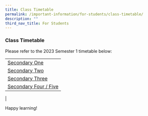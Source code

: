 ```yaml
---
title: Class Timetable
permalink: /important-information/for-students/class-timetable/
description: ""
third_nav_title: For Students
---
```

### **Class Timetable**
Please refer to the 2023 Semester 1 timetable below:

|  |
|---|
| [Secondary One](https://drive.google.com/file/d/1g4NaYcnts1wrN3CTJe6TAo_qNQFNbBNY/view?usp=share_link)
| [Secondary Two](https://drive.google.com/file/d/1MBOtf58hF9hMIJj87uBpPsWPLAbU1FAQ/view?usp=share_link)
| [Secondary Three](https://drive.google.com/file/d/1-lBGWHGlupmKkg_RYWLQyzFlsSBN4mob/view?usp=share_link)
| [Secondary Four / Five](https://drive.google.com/file/d/1tzz7EeWDbKZuGpCzrAFvpPe4dHQwN3g-/view?usp=share_link)
|

Happy learning!